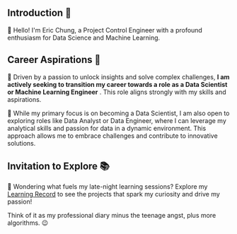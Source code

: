 ## Introduction 🔆
 👋 Hello! I'm Eric Chung, a Project Control Engineer with a profound enthusiasm for Data Science and Machine Learning.
 
## Career Aspirations 🚀
🔹 Driven by a passion to unlock insights and solve complex challenges, **I am actively seeking to transition my career towards a role as a Data Scientist or Machine Learning Engineer** . This role aligns strongly with my skills and aspirations.

🔹 While my primary focus is on becoming a Data Scientist, I am also open to exploring roles like Data Analyst or Data Engineer, where I can leverage my analytical skills and passion for data in a dynamic environment. This approach allows me to embrace challenges and contribute to innovative solutions.

## Invitation to Explore 📚
🤔 Wondering what fuels my late-night learning sessions? Explore my  [Learning Record](https://github.com/Eric-Chung-0511/Learning-Record) to see the projects that spark my curiosity and drive my passion!

Think of it as my professional diary minus the teenage angst, plus more algorithms. 😉

